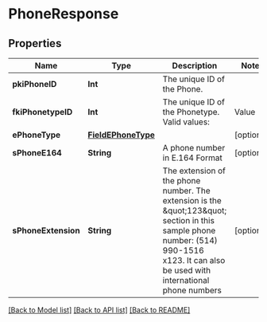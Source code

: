 # PhoneResponse

## Properties
Name | Type | Description | Notes
------------ | ------------- | ------------- | -------------
**pkiPhoneID** | **Int** | The unique ID of the Phone. | 
**fkiPhonetypeID** | **Int** | The unique ID of the Phonetype.  Valid values:  |Value|Description| |-|-| |1|Office| |2|Home| |3|Mobile| |4|Fax| |5|Pager| |6|Toll Free| | 
**ePhoneType** | [**FieldEPhoneType**](FieldEPhoneType.md) |  | [optional] 
**sPhoneE164** | **String** | A phone number in E.164 Format | [optional] 
**sPhoneExtension** | **String** | The extension of the phone number.  The extension is the \&quot;123\&quot; section in this sample phone number: (514) 990-1516 x123.  It can also be used with international phone numbers | [optional] 

[[Back to Model list]](../README.md#documentation-for-models) [[Back to API list]](../README.md#documentation-for-api-endpoints) [[Back to README]](../README.md)


